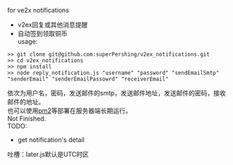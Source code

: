 for ve2x notifications  
 - v2ex回复或其他消息提醒
 - 自动签到领取铜币  
usage:  
```
>> git clone git@github.com:superPershing/v2ex_notifications.git
>> cd v2ex_notifications
>> npm install
>> node reply_notification.js "username" "password" "sendEmailSmtp" "senderEmail" "senderEmailPassowrd" "receiverEmail"
```
依次为用户名，密码，发送邮件的smtp，发送邮件地址，发送邮件的密码，接收邮件的地址。  
也可以使用[pm2](http://pm2.keymetrics.io/)等部署在服务器端长期运行。  
Not Finished.  
TODO:  
 - get notification's detail
  
吐槽：later.js默认是UTC时区